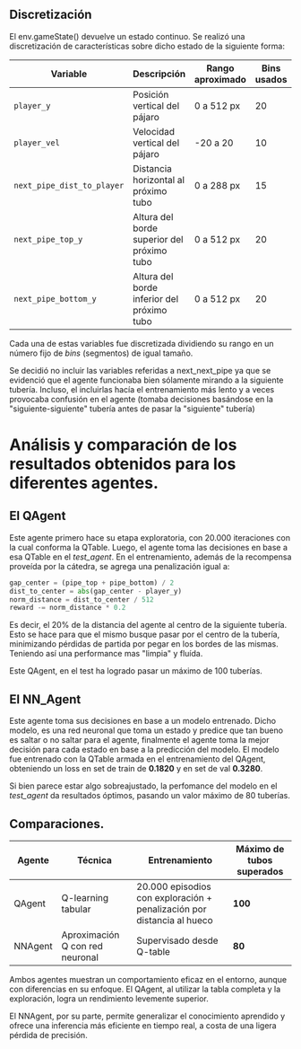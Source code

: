 ## Discretización
El env.gameState() devuelve un estado continuo. Se realizó una discretización de características sobre dicho estado de la siguiente forma:

| Variable                      | Descripción                                         | Rango aproximado | Bins usados |
|------------------------------|-----------------------------------------------------|------------------|-------------|
| `player_y`                   | Posición vertical del pájaro                        | 0 a 512 px       | 20          |
| `player_vel`                 | Velocidad vertical del pájaro                       | -20 a 20         | 10          |
| `next_pipe_dist_to_player`   | Distancia horizontal al próximo tubo                | 0 a 288 px       | 15          |
| `next_pipe_top_y`            | Altura del borde superior del próximo tubo          | 0 a 512 px       | 20          |
| `next_pipe_bottom_y`         | Altura del borde inferior del próximo tubo          | 0 a 512 px       | 20          |

Cada una de estas variables fue discretizada dividiendo su rango en un número fijo de *bins* (segmentos) de igual tamaño.

Se decidió no incluir las variables referidas a next_next_pipe ya que se evidenció que el agente funcionaba bien sólamente mirando a la siguiente tubería. Incluso, el incluirlas hacía el entrenamiento más lento y a veces provocaba confusión en el agente (tomaba decisiones basándose en la "siguiente-siguiente" tubería antes de pasar la "siguiente" tubería)

# Análisis y comparación de los resultados obtenidos para los diferentes agentes.

## El QAgent
Este agente primero hace su etapa exploratoria, con 20.000 iteraciones con la cual conforma la QTable. Luego, el agente toma las decisiones en base a esa QTable en el *test_agent*.
En el entrenamiento, además de la recompensa proveída por la cátedra, se agrega una penalización igual a:
```python
gap_center = (pipe_top + pipe_bottom) / 2
dist_to_center = abs(gap_center - player_y)
norm_distance = dist_to_center / 512
reward -= norm_distance * 0.2
```
Es decir, el 20% de la distancia del agente al centro de la siguiente tubería. Esto se hace para que el mismo busque pasar por el centro de la tubería, minimizando pérdidas de partida por pegar en los bordes de las mismas. Teniendo así una performance mas "limpia" y fluída.

Este QAgent, en el test ha logrado pasar un máximo de 100 tuberías.

## El NN_Agent
Este agente toma sus decisiones en base a un modelo entrenado. Dicho modelo, es una red neuronal que toma un estado y predice que tan bueno es saltar o no saltar para el agente, finalmente el agente toma la mejor decisión para cada estado en base a la predicción del modelo.
El modelo fue entrenado con la QTable armada en el entrenamiento del QAgent, obteniendo un loss en set de train de **0.1820** y en set de val **0.3280**.

Si bien parece estar algo sobreajustado, la perfomance del modelo en el *test_agent* da resultados óptimos, pasando un valor máximo de 80 tuberías.

## Comparaciones.

| Agente  | Técnica                         | Entrenamiento                                                          | Máximo de tubos superados |
| ------- | ------------------------------- | ---------------------------------------------------------------------- | ------------------------- |
| QAgent  | Q-learning tabular              | 20.000 episodios con exploración + penalización por distancia al hueco | **100**                   |
| NNAgent | Aproximación Q con red neuronal | Supervisado desde Q-table                                              | **80**                    |

Ambos agentes muestran un comportamiento eficaz en el entorno, aunque con diferencias en su enfoque. El QAgent, al utilizar la tabla completa y la exploración, logra un rendimiento levemente superior.

El NNAgent, por su parte, permite generalizar el conocimiento aprendido y ofrece una inferencia más eficiente en tiempo real, a costa de una ligera pérdida de precisión.


